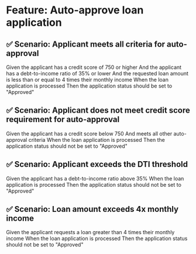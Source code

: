 # Feature: Auto-approve loan application

## ✅ Scenario: Applicant meets all criteria for auto-approval
Given the applicant has a credit score of 750 or higher
And the applicant has a debt-to-income ratio of 35% or lower
And the requested loan amount is less than or equal to 4 times their monthly income
When the loan application is processed
Then the application status should be set to "Approved"

## ✅ Scenario: Applicant does not meet credit score requirement for auto-approval
Given the applicant has a credit score below 750
And meets all other auto-approval criteria
When the loan application is processed
Then the application status should not be set to "Approved"

## ✅ Scenario: Applicant exceeds the DTI threshold
Given the applicant has a debt-to-income ratio above 35%
When the loan application is processed
Then the application status should not be set to "Approved"

## ✅ Scenario: Loan amount exceeds 4x monthly income
Given the applicant requests a loan greater than 4 times their monthly income
When the loan application is processed
Then the application status should not be set to "Approved"